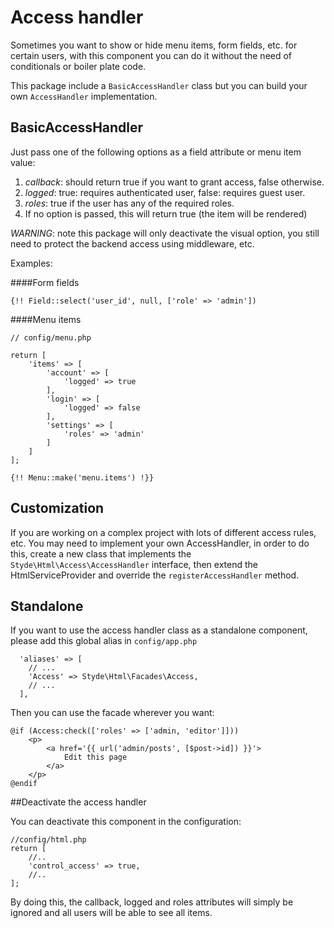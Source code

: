# Access handler

Sometimes you want to show or hide menu items, form fields, etc. for certain users, with this component you can do it without the need of conditionals or boiler plate code.

This package include a `BasicAccessHandler` class but you can build your own `AccessHandler` implementation.

## BasicAccessHandler

Just pass one of the following options as a field attribute or menu item value:

1. *callback*: should return true if you want to grant access, false otherwise.
2. *logged*: true: requires authenticated user, false: requires guest user.
3. *roles*: true if the user has any of the required roles.
4. If no option is passed, this will return true (the item will be rendered)

*WARNING*: note this package will only deactivate the visual option, you still need to protect the backend access using middleware, etc.

Examples: 

####Form fields

`{!! Field::select('user_id', null, ['role' => 'admin'])`

####Menu items

```
// config/menu.php

return [
    'items' => [
        'account' => [
            'logged' => true
        ],
        'login' => [
            'logged' => false
        ],
        'settings' => [
            'roles' => 'admin'
        ]
    ]
];
```
     
`{!! Menu::make('menu.items') !}}`
     
## Customization

If you are working on a complex project with lots of different access rules, etc. You may need to implement your own AccessHandler, in order to do this, create a new class that implements the `Styde\Html\Access\AccessHandler` interface, then extend the HtmlServiceProvider and override the `registerAccessHandler` method.

## Standalone

If you want to use the access handler class as a standalone component, please add this global alias in `config/app.php`

```
  'aliases' => [
    // ...
    'Access' => Styde\Html\Facades\Access,
    // ...
  ],
```

Then you can use the facade wherever you want:

```
@if (Access:check(['roles' => ['admin, 'editor']]))
    <p>
        <a href='{{ url('admin/posts', [$post->id]) }}'>
            Edit this page
        </a>
    </p>
@endif
```

##Deactivate the access handler

You can deactivate this component in the configuration:

```
//config/html.php
return [
    //..
    'control_access' => true,
    //..
];
```
By doing this, the callback, logged and roles attributes will simply be ignored and all users will be able to see all items. 